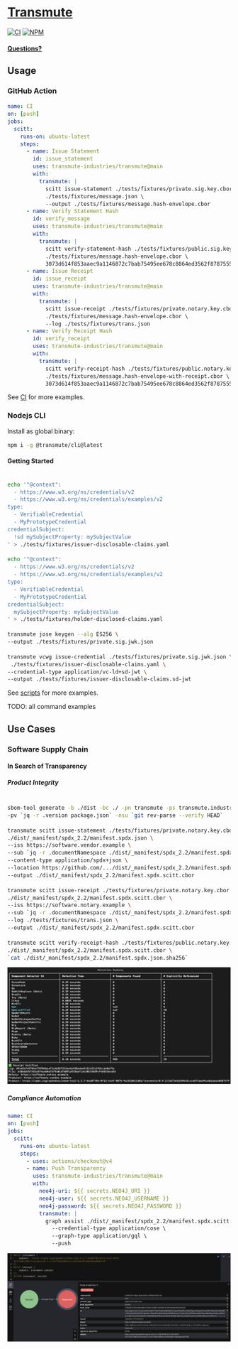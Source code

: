 # <a href="https://transmute.industries">Transmute</a>

[![CI](https://github.com/transmute-industries/transmute/actions/workflows/ci.yml/badge.svg)](https://github.com/transmute-industries/transmute/actions/workflows/ci.yml)
[![NPM](https://nodei.co/npm/@transmute/cli.png?mini=true)](https://npmjs.org/package/@transmute/cli)

#### [Questions?](https://transmute.typeform.com/to/RshfIw?typeform-source=cli)

## Usage

### GitHub Action

```yaml
name: CI
on: [push]
jobs:
  scitt:
    runs-on: ubuntu-latest
    steps:
      - name: Issue Statement
        id: issue_statement
        uses: transmute-industries/transmute@main
        with:
          transmute: |
            scitt issue-statement ./tests/fixtures/private.sig.key.cbor \
            ./tests/fixtures/message.json \
            --output ./tests/fixtures/message.hash-envelope.cbor
      - name: Verify Statement Hash
        id: verify_message
        uses: transmute-industries/transmute@main
        with:
          transmute: |
            scitt verify-statement-hash ./tests/fixtures/public.sig.key.cbor \
            ./tests/fixtures/message.hash-envelope.cbor \
            3073d614f853aaec9a1146872c7bab75495ee678c8864ed3562f8787555c1e22
      - name: Issue Receipt
        id: issue_receipt
        uses: transmute-industries/transmute@main
        with:
          transmute: |
            scitt issue-receipt ./tests/fixtures/private.notary.key.cbor \
            ./tests/fixtures/message.hash-envelope.cbor \
            --log ./tests/fixtures/trans.json
      - name: Verify Receipt Hash
        id: verify_receipt
        uses: transmute-industries/transmute@main
        with:
          transmute: |
            scitt verify-receipt-hash ./tests/fixtures/public.notary.key.cbor \
            ./tests/fixtures/message.hash-envelope-with-receipt.cbor \
            3073d614f853aaec9a1146872c7bab75495ee678c8864ed3562f8787555c1e22
```

See [CI](./.github/workflows/ci.yml) for more examples.

### Nodejs CLI

Install as global binary:

```sh
npm i -g @transmute/cli@latest
```

#### Getting Started

```sh

echo '"@context":
  - https://www.w3.org/ns/credentials/v2
  - https://www.w3.org/ns/credentials/examples/v2
type:
  - VerifiableCredential
  - MyPrototypeCredential
credentialSubject:
  !sd mySubjectProperty: mySubjectValue
' > ./tests/fixtures/issuer-disclosable-claims.yaml

echo '"@context":
  - https://www.w3.org/ns/credentials/v2
  - https://www.w3.org/ns/credentials/examples/v2
type:
  - VerifiableCredential
  - MyPrototypeCredential
credentialSubject:
  mySubjectProperty: mySubjectValue
' > ./tests/fixtures/holder-disclosed-claims.yaml

transmute jose keygen --alg ES256 \
--output ./tests/fixtures/private.sig.jwk.json

transmute vcwg issue-credential ./tests/fixtures/private.sig.jwk.json \
 ./tests/fixtures/issuer-disclosable-claims.yaml \
--credential-type application/vc-ld+sd-jwt \
--output ./tests/fixtures/issuer-disclosable-claims.sd-jwt
```

See [scripts](./scripts/) for more examples.

TODO: all command examples

## Use Cases

### Software Supply Chain

#### In Search of Transparency

##### Product Integrity

```bash

sbom-tool generate -b ./dist -bc ./ -pn transmute -ps transmute.industries \
-pv `jq -r .version package.json` -nsu `git rev-parse --verify HEAD`

transmute scitt issue-statement ./tests/fixtures/private.notary.key.cbor \
./dist/_manifest/spdx_2.2/manifest.spdx.json \
--iss https://software.vendor.example \
--sub `jq -r .documentNamespace ./dist/_manifest/spdx_2.2/manifest.spdx.json` \
--content-type application/spdx+json \
--location https://github.com/.../dist/_manifest/spdx_2.2/manifest.spdx.json \
--output ./dist/_manifest/spdx_2.2/manifest.spdx.scitt.cbor

transmute scitt issue-receipt ./tests/fixtures/private.notary.key.cbor \
./dist/_manifest/spdx_2.2/manifest.spdx.scitt.cbor \
--iss https://software.notary.example \
--sub `jq -r .documentNamespace ./dist/_manifest/spdx_2.2/manifest.spdx.json` \
--log ./tests/fixtures/trans.json \
--output ./dist/_manifest/spdx_2.2/manifest.spdx.scitt.cbor

transmute scitt verify-receipt-hash ./tests/fixtures/public.notary.key.cbor \
./dist/_manifest/spdx_2.2/manifest.spdx.scitt.cbor \
`cat ./dist/_manifest/spdx_2.2/manifest.spdx.json.sha256`

```

<img src="./docs/build.png" alt="command line image of build script execution" />

##### Compliance Automation

```yaml
name: CI
on: [push]
jobs:
  scitt:
    runs-on: ubuntu-latest
    steps:
      - uses: actions/checkout@v4
      - name: Push Transparency
        uses: transmute-industries/transmute@main
        with:
          neo4j-uri: ${{ secrets.NEO4J_URI }}
          neo4j-user: ${{ secrets.NEO4J_USERNAME }}
          neo4j-password: ${{ secrets.NEO4J_PASSWORD }}
          transmute: |
            graph assist ./dist/_manifest/spdx_2.2/manifest.spdx.scitt.cbor \
              --credential-type application/cose \
              --graph-type application/gql \
              --push
```

<img src="./docs/receipt.png" alt="graph query results" />

<!--
MATCH (statement {
    subject: 'https://spdx.org/spdxdocs/sbom-tool-2.2.7-66a07f86-0f12-4c6f-887b-9a1510b11d8a/transmute/0.9.2/2e57d4b2d9b45cccdd74dad91edbaabaa06074f9'
})
MATCH (receipt {
    subject: statement.subject
})
RETURN statement, receipt
-->

